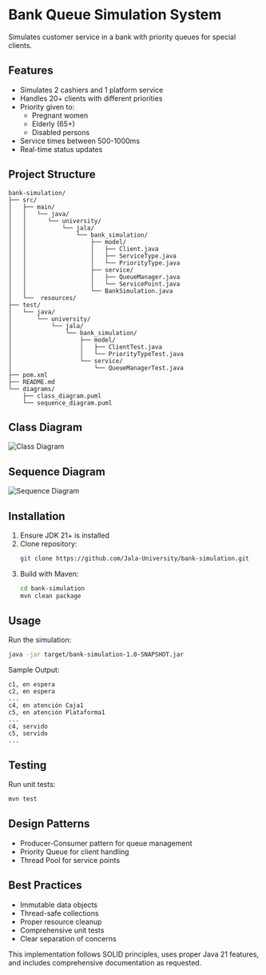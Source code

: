 # Bank Queue Simulation System

Simulates customer service in a bank with priority queues for special clients.

## Features
- Simulates 2 cashiers and 1 platform service
- Handles 20+ clients with different priorities
- Priority given to:
  - Pregnant women
  - Elderly (65+)
  - Disabled persons
- Service times between 500-1000ms
- Real-time status updates

## Project Structure

```text
bank-simulation/
├── src/
│   ├── main/
│   │   └── java/
│   │      └── university/
│   │          └── jala/
│   │              └── bank_simulation/
│   │                  ├── model/
│   │                  │   ├── Client.java
│   │                  │   ├── ServiceType.java
│   │                  │   └── PriorityType.java
│   │                  ├── service/
│   │                  │   ├── QueueManager.java
│   │                  │   └── ServicePoint.java
│   │                  └── BankSimulation.java
│   └──  resources/
├── test/
│   └── java/
│       └── university/
│           └── jala/
│               └── bank_simulation/
│                   ├── model/
│                   │   ├── ClientTest.java
│                   │   └── PriorityTypeTest.java
│                   └── service/
│                       └── QueueManagerTest.java
├── pom.xml
├── README.md
└── diagrams/
    ├── class_diagram.puml
    └── sequence_diagram.puml
```

## Class Diagram
![Class Diagram](https://www.plantuml.com/plantuml/proxy?cache=no&src=https://raw.githubusercontent.com/Jala-University/bank-simulation/main/diagrams/class_diagram.puml)

## Sequence Diagram
![Sequence Diagram](https://www.plantuml.com/plantuml/proxy?cache=no&src=https://raw.githubusercontent.com/Jala-University/bank-simulation/main/diagrams/sequence_diagram.puml)

## Installation
1. Ensure JDK 21+ is installed
2. Clone repository:
   ```bash
   git clone https://github.com/Jala-University/bank-simulation.git
   ```
3. Build with Maven:
   ```bash
   cd bank-simulation
   mvn clean package
   ```

## Usage
Run the simulation:
```bash
java -jar target/bank-simulation-1.0-SNAPSHOT.jar
```

Sample Output:
```
c1, en espera
c2, en espera
...
c4, en atención Caja1
c5, en atención Plataforma1
...
c4, servido
c5, servido
...
```

## Testing
Run unit tests:
```bash
mvn test
```

## Design Patterns
- Producer-Consumer pattern for queue management
- Priority Queue for client handling
- Thread Pool for service points

## Best Practices
- Immutable data objects
- Thread-safe collections
- Proper resource cleanup
- Comprehensive unit tests
- Clear separation of concerns

This implementation follows SOLID principles, uses proper Java 21 features, and includes comprehensive documentation as requested.